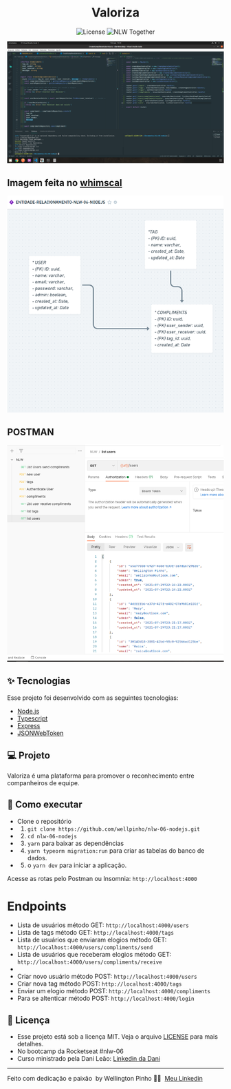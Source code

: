<h1 align="center">Valoriza</h1>

<p align="center">
  <img alt="License" src="https://img.shields.io/static/v1?label=license&message=MIT&color=8257E5&labelColor=000000">

  <img src="https://img.shields.io/static/v1?label=NLW&message=Together&color=8257E5&labelColor=000000" alt="NLW Together" />
</p>

<p align="center">
  <img alt="Preview" src="./print/print-vscode.png">
</p>

## Imagem feita no [whimscal](https://whimsical.com/)
<p align="center">
  <img alt="Preview" src="./print/entity.png">
</p>

## POSTMAN
<p align="center">
  <img alt="Preview" src="./print/postman.png">
</p>

## ✨ Tecnologias

Esse projeto foi desenvolvido com as seguintes tecnologias:

- [Node.js](https://nodejs.org/en/)
- [Typescript](https://www.typescriptlang.org/)
- [Express](https://expressjs.com/pt-br/)
- [JSONWebToken](https://github.com/auth0/node-jsonwebtoken#readme)

## 💻 Projeto

Valoriza é uma plataforma para promover o reconhecimento entre companheiros de equipe.

## 🚀 Como executar

- Clone o repositório
- 1. ```git clone https://github.com/wellpinho/nlw-06-nodejs.git```
- 2. ```cd nlw-06-nodejs```
- 3. `yarn` para baixar as dependências
- 4. `yarn typeorm migration:run` para criar as tabelas do banco de dados.
- 5. o `yarn dev` para iniciar a aplicação.

Acesse as rotas pelo Postman ou Insomnia: `http://localhost:4000`

# Endpoints
- Lista de usuários método GET: ```http://localhost:4000/users```
- Lista de tags método GET: ```http://localhost:4000/tags```
- Lista de usuários que enviaram elogios método GET: ```http://localhost:4000/users/compliments/send```
- Lista de usuários que receberam elogios método GET: ```http://localhost:4000/users/compliments/receive```
- 
- Criar novo usuário método POST: ```http://localhost:4000/users```
- Criar nova tag método POST: ```http://localhost:4000/tags```
- Enviar um elogio método POST: ```http://localhost:4000/compliments```
- Para se altenticar método POST: ```http://localhost:4000/login```

## 📄 Licença

- Esse projeto está sob a licença MIT. Veja o arquivo [LICENSE](LICENSE.md) para mais detalhes.
- No bootcamp da Rocketseat #nlw-06
- Curso ministrado pela Dani Leão: [Linkedin da Dani](https://www.linkedin.com/in/danieleleaoevangelista/)

---
Feito com dedicação e paixão &nbsp;by Wellington Pinho 👋🏻 &nbsp;[Meu Linkedin](https://www.linkedin.com/in/wellpinho/)
